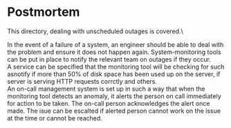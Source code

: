 # Postmortem

This directory, dealing with unscheduled outages is covered.\

In the event of a failure of a system, an engineer should be able to deal with the problem and ensure it does not happen again. System-monitoring tools can be put in place to notify the relevant team on outages if they occur.\
A service can be specified that the monitoring tool will be checking for such asnotify if more than 50% of disk space has been used up on the server, if server is serving HTTP requests corrctly and others.\
An on-call management system is set up in such a way that when the monitoring tool detects an anomaly, it alerts the person on call immediately for action to be taken. The on-call person acknowledges the alert once made. The isue can be escalted if alerted person cannot work on the issue at the time or cannot be reached.
